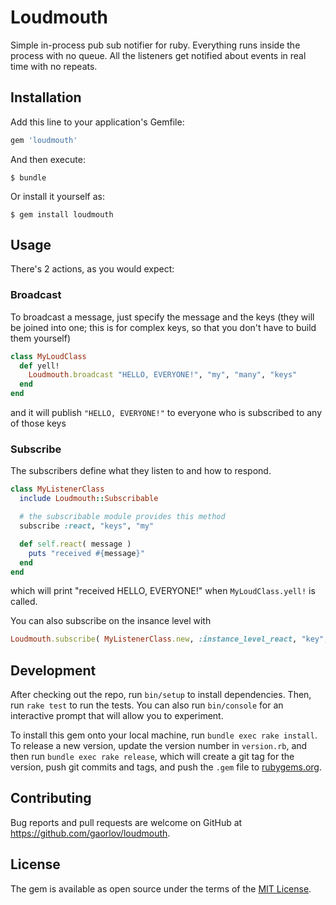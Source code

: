 # Loudmouth

Simple in-process pub sub notifier for ruby. Everything runs inside the process with no queue. All the listeners get notified about events in real time with no repeats. 

## Installation

Add this line to your application's Gemfile:

```ruby
gem 'loudmouth'
```

And then execute:

    $ bundle

Or install it yourself as:

    $ gem install loudmouth

## Usage

There's 2 actions, as you would expect:

### Broadcast

To broadcast a message, just specify the message and the keys (they will be joined into one; this is for complex keys, so that you don't have to build them yourself)

```ruby
class MyLoudClass
  def yell!
    Loudmouth.broadcast "HELLO, EVERYONE!", "my", "many", "keys"
  end
end
```

and it will publish `"HELLO, EVERYONE!"` to everyone who is subscribed to any of those keys

### Subscribe

The subscribers define what they listen to and how to respond. 

```ruby
class MyListenerClass
  include Loudmouth::Subscribable

  # the subscribable module provides this method
  subscribe :react, "keys", "my"

  def self.react( message )
    puts "received #{message}"
  end
end
```

which will print "received HELLO, EVERYONE!" when `MyLoudClass.yell!` is called.

You can also subscribe on the insance level with 

```ruby
Loudmouth.subscribe( MyListenerClass.new, :instance_level_react, "key", "other key" )
```

## Development

After checking out the repo, run `bin/setup` to install dependencies. Then, run `rake test` to run the tests. You can also run `bin/console` for an interactive prompt that will allow you to experiment.

To install this gem onto your local machine, run `bundle exec rake install`. To release a new version, update the version number in `version.rb`, and then run `bundle exec rake release`, which will create a git tag for the version, push git commits and tags, and push the `.gem` file to [rubygems.org](https://rubygems.org).

## Contributing

Bug reports and pull requests are welcome on GitHub at https://github.com/gaorlov/loudmouth.


## License

The gem is available as open source under the terms of the [MIT License](http://opensource.org/licenses/MIT).

